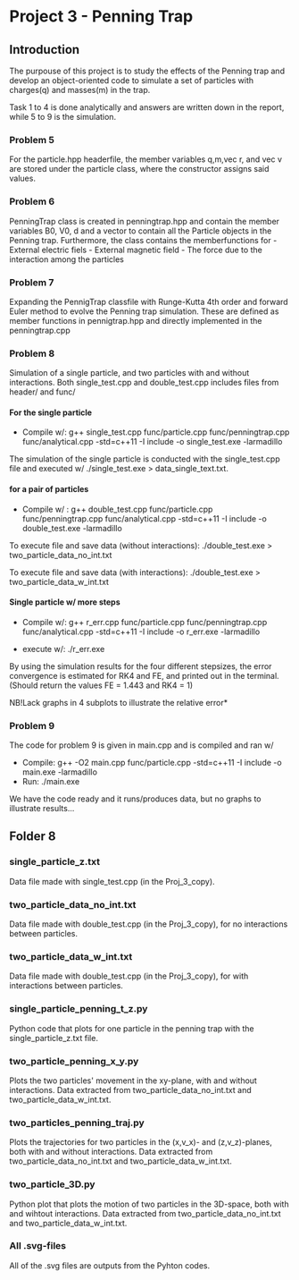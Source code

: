 # Project 3 - Penning Trap

## Introduction


The purpouse of this project is to study the effects of the Penning trap and develop an object-oriented code to simulate a set of particles with charges(q) and masses(m) in the trap.

Task 1 to 4 is done analytically and answers are written down in the report, while 5 to 9 is the simulation.

### Problem 5
For the particle.hpp headerfile, the member variables q,m,vec r, and vec v are stored under the particle class, where the constructor assigns said values.

### Problem 6

PenningTrap class is created in penningtrap.hpp and contain the member variables B0, V0, d
and a vector to contain all the Particle objects in the Penning trap. Furthermore, the class
contains the memberfunctions for
        - External electric fiels
        - External magnetic field
        - The force due to the interaction among the particles

### Problem 7

Expanding the PennigTrap classfile with Runge-Kutta 4th order and forward Euler method to evolve the Penning trap simulation. These are defined as member functions in pennigtrap.hpp and directly implemented in the penningtrap.cpp


### Problem 8

Simulation of a single particle, and two particles with and without interactions. Both single_test.cpp and double_test.cpp includes files from header/ and func/

#### For the single particle

* Compile w/: g++ single_test.cpp func/particle.cpp func/penningtrap.cpp func/analytical.cpp -std=c++11 -I include -o single_test.exe -larmadillo

The simulation of the single particle is conducted with the single_test.cpp file and executed w/ ./single_test.exe > data_single_text.txt.

#### for a pair of particles

* Compile w/ : g++ double_test.cpp func/particle.cpp func/penningtrap.cpp func/analytical.cpp -std=c++11 -I include -o double_test.exe -larmadillo

To execute file and save data (without interactions): ./double_test.exe > two_particle_data_no_int.txt

To execute file and save data (with interactions): ./double_test.exe > two_particle_data_w_int.txt
#### Single particle w/ more steps

* Compile w/: g++ r_err.cpp func/particle.cpp func/penningtrap.cpp func/analytical.cpp -std=c++11 -I include -o r_err.exe -larmadillo

* execute w/: ./r_err.exe

By using the simulation results for the four different stepsizes, the error convergence is estimated for RK4 and FE, and printed out in the terminal.
(Should return the values FE = 1.443 and RK4 = 1)

NB!Lack graphs in 4 subplots to illustrate the relative error*


### Problem 9

The code for problem 9 is given in main.cpp  and is compiled and ran w/

- Compile: g++ -O2 main.cpp func/particle.cpp  -std=c++11 -I include -o main.exe -larmadillo
- Run: ./main.exe

We have the code ready and it runs/produces data, but no graphs to illustrate results...

## Folder 8

### single_particle_z.txt
Data file made with single_test.cpp (in the Proj_3_copy).

### two_particle_data_no_int.txt
Data file made with double_test.cpp (in the Proj_3_copy), for no interactions between particles.

### two_particle_data_w_int.txt
Data file made with double_test.cpp (in the Proj_3_copy), for with interactions between particles.

### single_particle_penning_t_z.py
Python code that plots for one particle in the penning trap with the single_particle_z.txt file.

### two_particle_penning_x_y.py
Plots the two particles' movement in the xy-plane, with and without interactions. Data extracted from two_particle_data_no_int.txt and two_particle_data_w_int.txt.

### two_particles_penning_traj.py
Plots the trajectories for two particles in the (x,v_x)- and (z,v_z)-planes, both with and without interactions. Data extracted from two_particle_data_no_int.txt and two_particle_data_w_int.txt.

### two_particle_3D.py
Python plot that plots the motion of two particles in the 3D-space, both with and wihtout interactions. Data extracted from two_particle_data_no_int.txt and two_particle_data_w_int.txt.

### All .svg-files
All of the .svg files are outputs from the Pyhton codes.
